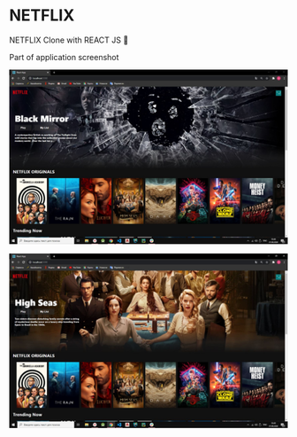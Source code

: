# NETFLIX
 NETFLIX Clone with REACT JS 🚀
 
Part of application screenshot

 ![Image alt](https://github.com/anna-reirl/NETFLIX/blob/master/screen.JPG)


 ![Image alt](https://github.com/anna-reirl/NETFLIX/blob/master/screen2.JPG)

